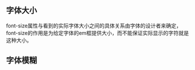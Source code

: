 ## 字体大小
font-size属性与看到的实际字体大小之间的具体关系由字体的设计者来确定，font-size的作用是为给定字体的em框提供大小，而不能保证实际显示的字符就是这种大小。






## 字体模糊
